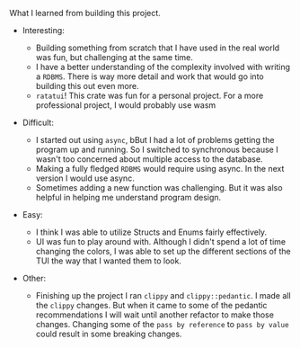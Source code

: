 What I learned from building this project.

- Interesting:
    - Building something from scratch that I have used in the real world was fun, but challenging at the same time.
    - I have a better understanding of the complexity involved with writing a `RDBMS`. There is way more detail and work
      that would go into building this out
      even more.
    - `ratatui`! This crate was fun for a personal project. For a more professional project, I would probably use wasm

- Difficult:
    - I started out using `async`, bBut I had a lot of problems getting the program up and running. So I switched to
      synchronous
      because
      I wasn't too concerned about multiple access to the database.
    - Making a fully fledged `RDBMS` would require using async. In the next version I would use async.
    - Sometimes adding a new function was challenging. But it was also helpful in helping me understand program design.

- Easy:
    - I think I was able to utilize Structs and Enums fairly effectively.
    - UI was fun to play around with. Although I didn't spend a lot of time changing the colors, I was able to set up
      the different sections of the TUI the way that I wanted them to look.

- Other:
    - Finishing up the project I ran `clippy` and `clippy::pedantic`. I made all the `clippy` changes. But when it came
      to some of the pedantic recommendations I will wait until another refactor to make those changes. Changing some of
      the `pass by reference` to `pass by value` could result in some breaking changes.
  